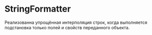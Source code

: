 # StringFormatter
Реализованна упрощённая интерполяция строк, когда выполняется подстановка только полей и свойств переданного объекта.

